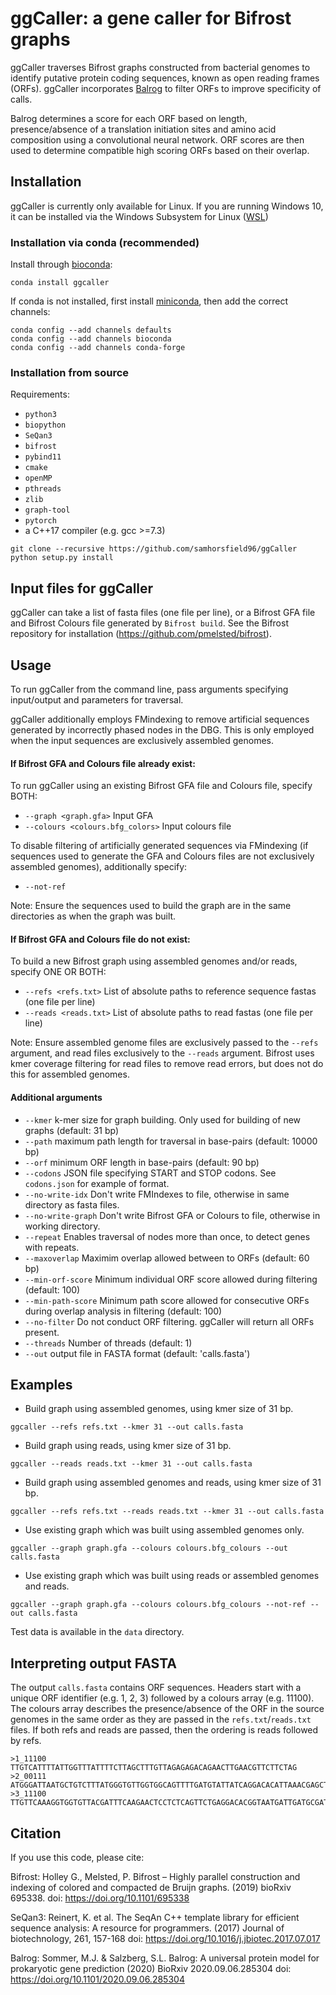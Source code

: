 # ggCaller: a gene caller for Bifrost graphs

ggCaller traverses Bifrost graphs constructed from bacterial genomes to identify putative protein coding sequences, known as open reading frames (ORFs). ggCaller incorporates [Balrog](https://github.com/salzberg-lab/Balrog) to filter ORFs to improve specificity of calls. 

Balrog determines a score for each ORF based on length, presence/absence of a translation initiation sites and amino acid composition using a convolutional neural network. ORF scores are then used to determine compatible high scoring ORFs based on their overlap.

## Installation

ggCaller is currently only available for Linux. If you are running Windows 10, it can be installed via the Windows Subsystem for Linux ([WSL](https://docs.microsoft.com/en-us/windows/wsl/install-win10))

### Installation via conda (recommended)

Install through [bioconda](http://bioconda.github.io/):

```conda install ggcaller```

If conda is not installed, first install [miniconda](https://docs.conda.io/en/latest/miniconda.html), then add the correct channels:

```
conda config --add channels defaults
conda config --add channels bioconda
conda config --add channels conda-forge
```

### Installation from source

Requirements:
-   ```python3```
-   ```biopython```
-   ```SeQan3```
-   ```bifrost```
-   ```pybind11```
-   ```cmake```
-   ```openMP```
-   ```pthreads```
-   ```zlib```
-   ```graph-tool```
-   ```pytorch```
-   a C++17 compiler (e.g. gcc >=7.3)

```
git clone --recursive https://github.com/samhorsfield96/ggCaller 
python setup.py install
```

## Input files for ggCaller

ggCaller can take a list of fasta files (one file per line), or a Bifrost GFA file and Bifrost Colours file generated by ```Bifrost build```. See the Bifrost repository for installation (https://github.com/pmelsted/bifrost).

## Usage

To run ggCaller from the command line, pass arguments specifying input/output and parameters for traversal.

ggCaller additionally employs FMindexing to remove artificial sequences generated by incorrectly phased nodes in the DBG. This is only employed when the input sequences are exclusively assembled genomes. 

#### If Bifrost GFA and Colours file already exist:

To run ggCaller using an existing Bifrost GFA file and Colours file, specify BOTH:
- ```--graph <graph.gfa>``` Input GFA
- ```--colours <colours.bfg_colors>``` Input colours file

To disable filtering of artificially generated sequences via FMindexing (if sequences used to generate the GFA and Colours files are not exclusively assembled genomes), additionally specify:
- ```--not-ref```

Note: Ensure the sequences used to build the graph are in the same directories as when the graph was built.

#### If Bifrost GFA and Colours file do not exist:

To build a new Bifrost graph using assembled genomes and/or reads, specify ONE OR BOTH:
- ```--refs <refs.txt>``` List of absolute paths to reference sequence fastas (one file per line)
- ```--reads <reads.txt>``` List of absolute paths to read fastas (one file per line)

Note: Ensure assembled genome files are exclusively passed to the ```--refs``` argument, and read files exclusively to the ```--reads```
argument. Bifrost uses kmer coverage filtering for read files to remove read errors, but does not do this for assembled genomes.

#### Additional arguments
- ```--kmer``` k-mer size for graph building. Only used for building of new graphs (default: 31 bp)
- ```--path``` maximum path length for traversal in base-pairs (default: 10000 bp)
- ```--orf``` minimum ORF length in base-pairs (default: 90 bp)
- ```--codons``` JSON file specifying START and STOP codons. See ```codons.json``` for example of format.
- ```--no-write-idx``` Don't write FMIndexes to file, otherwise in same directory as fasta files.
- ```--no-write-graph``` Don't write Bifrost GFA or Colours to file, otherwise in working directory.
- ```--repeat``` Enables traversal of nodes more than once, to detect genes with repeats.
- ```--maxoverlap``` Maximim overlap allowed between to ORFs (default: 60 bp)
- ```--min-orf-score``` Minimum individual ORF score allowed during filtering (default: 100)
- ```--min-path-score``` Minimum path score allowed for consecutive ORFs during overlap analysis in filtering (default: 100)
- ```--no-filter``` Do not conduct ORF filtering. ggCaller will return all ORFs present.
- ```--threads``` Number of threads (default: 1)
- ```--out``` output file in FASTA format (default: 'calls.fasta')

## Examples
- Build graph using assembled genomes, using kmer size of 31 bp. 

```ggcaller --refs refs.txt --kmer 31 --out calls.fasta```

- Build graph using reads, using kmer size of 31 bp. 

```ggcaller --reads reads.txt --kmer 31 --out calls.fasta```

- Build graph using assembled genomes and reads, using kmer size of 31 bp. 

```ggcaller --refs refs.txt --reads reads.txt --kmer 31 --out calls.fasta```

- Use existing graph which was built using assembled genomes only.

```ggcaller --graph graph.gfa --colours colours.bfg_colours --out calls.fasta```

- Use existing graph which was built using reads or assembled genomes and reads.

```ggcaller --graph graph.gfa --colours colours.bfg_colours --not-ref --out calls.fasta```

Test data is available in the ```data``` directory.

## Interpreting output FASTA

The output ```calls.fasta``` contains ORF sequences. Headers start with a unique ORF identifier (e.g. 1, 2, 3) followed by a colours array (e.g. 11100). The colours array describes the presence/absence of the ORF in the source genomes in the same order as they are passed in the ```refs.txt```/```reads.txt``` files. If both refs and reads are passed, then the ordering is reads followed by refs.

```
>1_11100
TTGTCATTTTATTGGTTTATTTTCTTAGCTTTGTTAGAGAGACAGAACTTGAACGTTCTTCTAG
>2_00111
ATGGGATTAATGCTGTCTTTATGGGTGTTGGTGGCAGTTTTGATGTATTATCAGGACACATTAAACGAGCTCCATTATGGATGCAAAAATTGA
>3_11100
TTGTTCAAAGGTGGTGTTACGATTTCAAGAACTCCTCTCAGTTCTGAGGACACGGTAATGATTGATGCGATAG
```

## Citation

If you use this code, please cite:

Bifrost: 
Holley G., Melsted, P. Bifrost – Highly parallel construction and indexing of colored and compacted de Bruijn graphs. (2019) bioRxiv 695338. doi: https://doi.org/10.1101/695338

SeQan3: 
Reinert, K. et al. The SeqAn C++ template library for efficient sequence analysis: A resource for programmers. (2017) Journal of biotechnology, 261, 157-168 doi: https://doi.org/10.1016/j.jbiotec.2017.07.017

Balrog:
Sommer, M.J. & Salzberg, S.L. Balrog: A universal protein model for prokaryotic gene prediction (2020) BioRxiv 2020.09.06.285304 doi: https://doi.org/10.1101/2020.09.06.285304